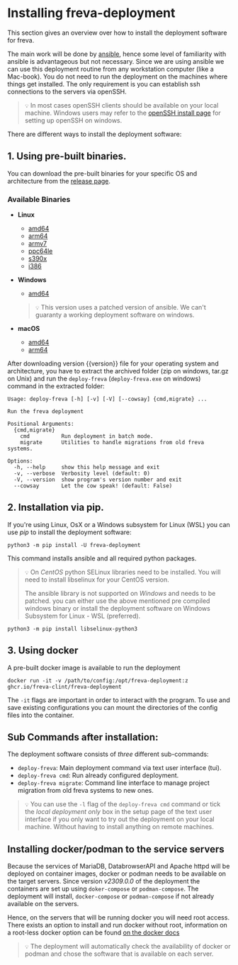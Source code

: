 # Installing freva-deployment
This section gives an overview over how to install the deployment software for
freva.

The main work will be done by [ansible](https://docs.ansible.com/ansible/latest/index.html),
hence some level of familiarity with ansible is advantageous but not necessary.
Since we are using ansible we can use this deployment routine from any workstation
computer (like a Mac-book). You do not need to run the deployment on the
machines where things get installed. The only requirement is
you can establish ssh connections to the servers via openSSH.

> ``💡`` In most cases openSSH clients should be available on your local machine.
> Windows users may refer to the
> [openSSH install page](https://learn.microsoft.com/en-us/windows-server/administration/openssh/openssh_install_firstuse?tabs=gui)
> for setting up openSSH on windows.

There are different ways to install the deployment software:

## 1. Using pre-built binaries.
You can download the pre-built binaries for your specific OS and architecture
from the [release page](release:{{version}}).

### Available Binaries

- **Linux**
  - [amd64](exe:linux-x64.tar.gz)
  - [arm64](exe:linux-arm64.tar.gz)
  - [armv7](exe:linux-armv7.tar.gz)
  - [ppc64le](exe:linux-ppc64le.tar.gz)
  - [s390x](exe:linux-s390x.tar.gz)
  - [i386](exe:linux-i386.tar.gz)

- **Windows**
  - [amd64](exe:windows-x64.zip)
  > ``💡`` This version uses a patched version of ansible. We can't guaranty
  > a working deployment software on windows.

- **macOS**
  - [amd64](exe:osx-x64.tar.gz)
  - [arm64](exe:osx-arm64.tar.gz)

After downloading version {{version}} file for your operating system and
architecture, you have to extract the archived folder (zip on windows,
tar.gz on Unix) and run the `deploy-freva` (`deploy-freva.exe` on windows)
command in the extracted folder:

```console
Usage: deploy-freva [-h] [-v] [-V] [--cowsay] {cmd,migrate} ...

Run the freva deployment

Positional Arguments:
  {cmd,migrate}
    cmd          Run deployment in batch mode.
    migrate      Utilities to handle migrations from old freva systems.

Options:
  -h, --help     show this help message and exit
  -v, --verbose  Verbosity level (default: 0)
  -V, --version  show program's version number and exit
  --cowsay       Let the cow speak! (default: False)
```


## 2. Installation via pip.
If you're using Linux, OsX or a Windows subsystem for Linux (WSL) you can
use *pip* to install the deployment software:

```console
python3 -m pip install -U freva-deployment
```

This command installs ansible and all required python packages.
> ``💡``  On *CentOS* python SELinux libraries need to be installed.
> You will need to install libselinux for your CentOS version.
>
> The ansible library is not supported on *Windows* and needs to be patched.
> you can either use the above mentioned pre compiled windows binary or install
> the deployment software on Windows Subsystem for Linux - WSL (preferred).

```console
python3 -m pip install libselinux-python3
```
## 3. Using docker

A pre-built docker image is available to run the deployment

```console
docker run -it -v /path/to/config:/opt/freva-deployment:z ghcr.io/freva-clint/freva-deployment
```
The `-it` flags are important in order to interact with the program. To use
and save existing configurations you can mount the directories of the config
files into the container.


## Sub Commands after installation:
The deployment software consists of *three* different sub-commands:
- `deploy-freva`: Main deployment command via text user interface (tui).
- `deploy-freva cmd`: Run already configured deployment.
- `deploy-freva migrate`: Command line interface to manage project migration from
   old freva systems to new ones.

> ``💡`` You can use the `-l` flag of the `deploy-freva cmd` command
or tick the *local deployment only* box in the setup page of the text user
interface if you only want to try out the deployment on your local machine.
Without having to install anything on remote machines.



## Installing docker/podman to the service servers
Because the services of MariaDB, DatabrowserAPI and Apache httpd will be deployed
on container images, docker or podman needs to be available on the target servers.
Since version *v2309.0.0* of the deployment the containers are set up
using `doker-compose` or `podman-compose`. The deployment will install,
`docker-compose` or `podman-compose` if not already available on the servers.


Hence, on the servers that will be running docker
you will need root access. There exists an option to install and run docker
without root, information on a root-less docker option
can be found [on the docker docs](https://docs.docker.com/engine/security/rootless/)
> ``💡`` The deployment will automatically check the availability of docker
or podman and chose the software that is available on each server.
